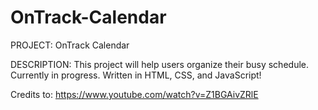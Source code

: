 # OnTrack-Calendar

PROJECT: OnTrack Calendar

DESCRIPTION:
This project will help users organize their busy schedule. Currently in progress.
Written in HTML, CSS, and JavaScript!

Credits to: https://www.youtube.com/watch?v=Z1BGAivZRlE

